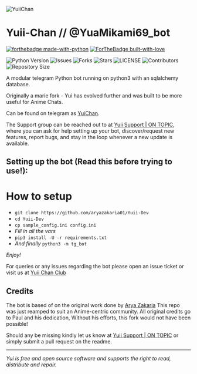 ![YuiiChan](https://telegra.ph/file/b89daeab2dd9c5c299dc4.jpg)
# Yuii-Chan // @YuaMikami69_bot

[![forthebadge made-with-python](http://ForTheBadge.com/images/badges/made-with-python.svg)](https://www.python.org/)
[![ForTheBadge built-with-love](http://ForTheBadge.com/images/badges/built-with-love.svg)](https://GitHub.com/Dank-del/)</br>


![Python Version](https://img.shields.io/badge/python-3.8-green?style=for-the-badge&logo=appveyor)
![Issues](https://img.shields.io/github/issues/aryazakaria01/Yuii-Dev?style=for-the-badge&logo=appveyor)
![Forks](https://img.shields.io/github/forks/aryazakaria01/Yuii-Dev?style=for-the-badge&logo=appveyor)
![Stars](https://img.shields.io/github/stars/aryazakaria01/Yuii-Dev?style=for-the-badge&logo=appveyor)
![LICENSE](https://img.shields.io/github/license/aryazakaria01/Yuii-Dev?style=for-the-badge&logo=appveyor)
![Contributors](https://img.shields.io/github/contributors/aryazakaria01/Yuii-Dev?style=for-the-badge&logo=appveyor)
![Repository Size](https://img.shields.io/github/repo-size/aryazakaria01/Yuii-Dev?style=for-the-badge&logo=appveyor)</br>

A modular telegram Python bot running on python3 with an sqlalchemy database.

Originally a marie fork - Yui has evolved further and was built to be more useful for Anime Chats.

Can be found on telegram as [YuiChan](https://t.me/@YuaMikami69_bot).

The Support group can be reached out to at [Yuii Support | ON TOPIC](https://t.me/YuiiSupport), where you can ask for help setting up your bot, discover/request new features, report bugs, and stay in the loop whenever a new update is available.



## Setting up the bot (Read this before trying to use!):


# How to setup

- `git clone https://github.com/aryazakaria01/Yuii-Dev`
- `cd Yuii-Dev`
- `cp sample_config.ini config.ini`
- *Fill in all the vars*
- `pip3 install -U -r requirements.txt`
- *And finally* `python3 -m tg_bot`

*Enjoy!*


For queries or any issues regarding the bot please open an issue ticket or visit us at [Yuii Chan Club](https://t.me/YuiiSupport)  

## Credits
The bot is based of on the original work done by [Arya Zakaria](https://github.com/aryazakaria01)
This repo was just reamped to suit an Anime-centric community. All original credits go to Paul and his dedication, Without his efforts, this fork would not have been possible!


Should any be missing kindly let us know at [Yuii Support | ON TOPIC](https://t.me/YuiiSupport) or simply submit a pull request on the readme.


-------------------------------------------------------------------------------------

*Yui is free and open source software and supports the right to read, distribute and repair.*

